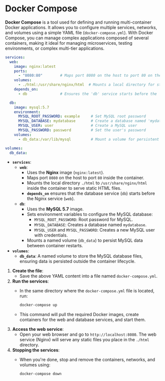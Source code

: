 # Docker Compose

**Docker Compose** is a tool used for defining and running multi-container Docker applications. It allows you to configure multiple services, networks, and volumes using a simple YAML file (`docker-compose.yml`). With Docker Compose, you can manage complex applications composed of several containers, making it ideal for managing microservices, testing environments, or complex multi-tier applications.

```yaml
services:
  web:
    image: nginx:latest
    ports:
      - "8080:80"        # Maps port 8080 on the host to port 80 on the container
    volumes:
      - ./html:/usr/share/nginx/html  # Mounts a local directory for static HTML content
    depends_on:
      - db               # Ensures the 'db' service starts before the 'web' service

  db:
    image: mysql:5.7
    environment:
      MYSQL_ROOT_PASSWORD: example     # Set MySQL root password
      MYSQL_DATABASE: mydatabase       # Create a database named 'mydatabase'
      MYSQL_USER: user                 # Create a MySQL user
      MYSQL_PASSWORD: password         # Set the user's password
    volumes:
      - db_data:/var/lib/mysql         # Mount a volume for persistent database storage

volumes:
  db_data:
```

- **`services`**:
    - **`web`**:
        - Uses the **Nginx** image (`nginx:latest`).
        - Maps port `8080` on the host to port `80` inside the container.
        - Mounts the local directory `./html` to `/usr/share/nginx/html` inside the container to serve static HTML files.
        - **`depends_on`** ensures that the database service (`db`) starts before the Nginx service (`web`).
    - **`db`**:
        - Uses the **MySQL 5.7** image.
        - Sets environment variables to configure the MySQL database:
            - `MYSQL_ROOT_PASSWORD`: Root password for MySQL.
            - `MYSQL_DATABASE`: Creates a database named `mydatabase`.
            - `MYSQL_USER` and `MYSQL_PASSWORD`: Creates a new MySQL user with credentials.
        - Mounts a named volume (`db_data`) to persist MySQL data between container restarts.
- **`volumes`**:
    - **`db_data`**: A named volume to store the MySQL database files, ensuring data is persisted outside the container lifecycle.
1. **Create the file**:
    - Save the above YAML content into a file named `docker-compose.yml`.
2. **Run the services**:
    - In the same directory where the `docker-compose.yml` file is located, run:
        
        ```bash
        docker-compose up
        ```
        
    - This command will pull the required Docker images, create containers for the web and database services, and start them.
3. **Access the web service**:
    - Open your web browser and go to `http://localhost:8080`. The web service (Nginx) will serve any static files you place in the `./html` directory.
4. **Stopping the services**:
    - When you're done, stop and remove the containers, networks, and volumes using:
        
        ```bash
        docker-compose down
        ```
        

###
